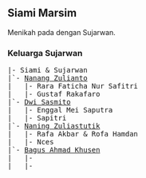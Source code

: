 ## Siami Marsim

Menikah pada dengan Sujarwan.

### Keluarga Sujarwan
<pre>
|- Siami & Sujarwan
|`- <a href="Nanang">Nanang Zulianto</a>
|   |- Rara Faticha Nur Safitri
|   |- Gustaf Rakafaro
|`- <a href="Dwi">Dwi Sasmito</a>
|   |- Enggal Mei Saputra
|   |- Sapitri
|`- <a href="Naning">Naning Zuliastutik</a>
|   |- Rafa Akbar & Rofa Hamdan
|   |- Nces
|`- <a href="Bagus">Bagus Ahmad Khusen</a>
|   |- 
|   |- 
</pre>
